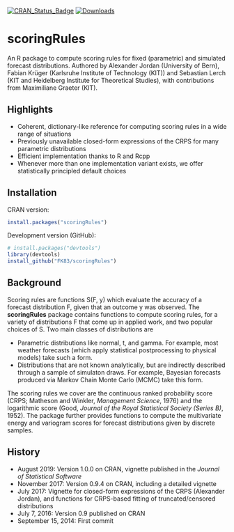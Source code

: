 [![CRAN_Status_Badge](http://www.r-pkg.org/badges/version/scoringRules)](https://cran.r-project.org/package=scoringRules) 
[![Downloads](https://cranlogs.r-pkg.org/badges/scoringRules)](https://cranlogs.r-pkg.org/badges/scoringRules)

# scoringRules 

An R package to compute scoring rules for fixed (parametric) and simulated forecast distributions. Authored by Alexander Jordan (University of Bern), Fabian Krüger (Karlsruhe Institute of Technology (KIT)) and Sebastian Lerch (KIT and Heidelberg Institute for Theoretical Studies), with contributions from Maximiliane Graeter (KIT). 

## Highlights
  - Coherent, dictionary-like reference for computing scoring rules in a wide range of situations
  - Previously unavailable closed-form expressions of the CRPS for many parametric distributions
  - Efficient implementation thanks to R and Rcpp 
  - Whenever more than one implementation variant exists, we offer statistically principled default choices
  
## Installation

CRAN version:
```r
install.packages("scoringRules")
```

Development version (GitHub):
```r
# install.packages("devtools")
library(devtools)
install_github("FK83/scoringRules")
```

## Background

Scoring rules are functions S(F, y) which evaluate the accuracy of a forecast distribution F, given that an outcome y was observed. The **scoringRules** package contains functions to compute scoring rules, for a variety of  distributions F that come up in applied work, and two popular choices of S. Two main classes of distributions are

  - Parametric distributions like normal, t, and gamma. For example, most weather forecasts (which apply statistical postprocessing to physical models) take such a form. 
  - Distributions that are not known analytically, but are indirectly described through a sample of simulaton draws. For example, Bayesian forecasts produced via Markov Chain Monte Carlo (MCMC) take this form. 

The scoring rules we cover are the continuous ranked probability score (CRPS; Matheson and Winkler, *Management Science*, 1976) and the logarithmic score (Good, *Journal of the Royal Statistical Society (Series B)*, 1952). The package further provides functions to compute the multivariate energy and variogram scores for forecast distributions given by discrete samples.

## History
  - August 2019: Version 1.0.0 on CRAN, vignette published in the *Journal of Statistical Software*
  - November 2017: Version 0.9.4 on CRAN, including a detailed vignette 
  - July 2017: Vignette for closed-form expressions of the CRPS (Alexander Jordan), and functions for CRPS-based fitting of truncated/censored distributions
  - July 7, 2016: Version 0.9 published on CRAN
  - September 15, 2014: First commit 
